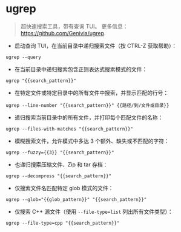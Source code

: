 # ugrep

> 超快速搜索工具，带有查询 TUI。
> 更多信息：<https://github.com/Genivia/ugrep>.

- 启动查询 TUI，在当前目录中递归搜索文件（按 CTRL-Z 获取帮助）：

`ugrep --query`

- 在当前目录中递归搜索包含正则表达式搜索模式的文件：

`ugrep "{{search_pattern}}"`

- 在特定文件或特定目录中的所有文件中搜索，并显示匹配的行号：

`ugrep --line-number "{{search_pattern}}" {{路径/到/文件或目录}}`

- 递归搜索当前目录中的所有文件，并打印每个匹配文件的名称：

`ugrep --files-with-matches "{{search_pattern}}"`

- 模糊搜索文件，允许模式中多达 3 个额外、缺失或不匹配的字符：

`ugrep --fuzzy={{3}} "{{search_pattern}}"`

- 也递归搜索压缩文件、Zip 和 tar 存档：

`ugrep --decompress "{{search_pattern}}"`

- 仅搜索文件名匹配特定 glob 模式的文件：

`ugrep --glob="{{glob_pattern}}" "{{search_pattern}}"`

- 仅搜索 C++ 源文件（使用 `--file-type=list` 列出所有文件类型）：

`ugrep --file-type=cpp "{{search_pattern}}"`

